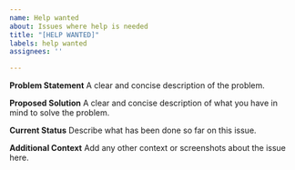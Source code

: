 ```yaml
---
name: Help wanted
about: Issues where help is needed
title: "[HELP WANTED]"
labels: help wanted
assignees: ''

---
```


**Problem Statement**
A clear and concise description of the problem.

**Proposed Solution**
A clear and concise description of what you have in mind to solve the problem.

**Current Status**
Describe what has been done so far on this issue.

**Additional Context**
Add any other context or screenshots about the issue here.
